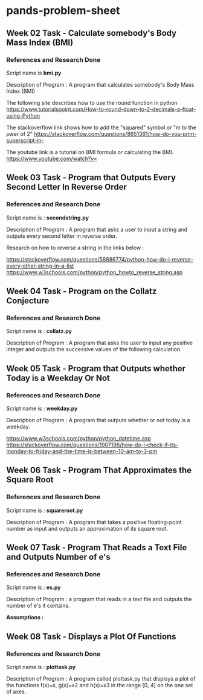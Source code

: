 # pands-problem-sheet

## Week 02 Task - Calculate somebody's Body Mass Index (BMI)

### References and Research Done 
Script name is **bmi.py**

Description of Program : A program that calculates somebody's Body Mass Index (BMI)
 
The following site describes how to use the round function in python
https://www.tutorialspoint.com/How-to-round-down-to-2-decimals-a-float-using-Python

The stackoverflow link shows how to add the "squared" symbol or "m to the pwer of 2"
https://stackoverflow.com/questions/8651361/how-do-you-print-superscript-in-

The youtube link is a tutorial on BMI formula or calculating the BMI.
https://www.youtube.com/watch?v=



## Week 03 Task - Program that Outputs Every Second Letter In Reverse Order

### References and Research Done 
Script name is : **secondstring.py**

Description of Program : A program that asks a user to input a string and outputs every second letter in reverse order.

Research on how to reverse a string in the links below :

https://stackoverflow.com/questions/58886774/python-how-do-i-reverse-every-other-string-in-a-list
https://www.w3schools.com/python/python_howto_reverse_string.asp

## Week 04 Task - Program on the Collatz Conjecture

### References and Research Done 
Script name is : **collatz.py**

Description of Program : A program that asks the user to input any positive integer and outputs the successive values of the following calculation.

## Week 05 Task - Program that Outputs whether Today is a Weekday Or Not

### References and Research Done 
Script name is : **weekday.py**

Description of Program : A program that outputs whether or not today is a weekday.

https://www.w3schools.com/python/python_datetime.asp
https://stackoverflow.com/questions/1907196/how-do-i-check-if-its-monday-to-friday-and-the-time-is-between-10-am-to-3-pm

## Week 06 Task - Program That Approximates the Square Root

### References and Research Done 
Script name is : **squareroot.py**

Description of Program : A program that takes a positive floating-point number as input and outputs an approximation of its square root.

## Week 07 Task - Program That Reads a Text File and Outputs Number of e's

### References and Research Done 
Script name is : **es.py**

Description of Program : a program that reads in a text file and outputs the number of e's it contains.

**Assumptions :**


## Week 08 Task - Displays a Plot Of Functions

### References and Research Done 
Script name is : **plottask.py**

Description of Program : A program called plottask.py that displays a plot of the functions f(x)=x, g(x)=x2 and h(x)=x3 in the range [0, 4] on the one set of axes.
